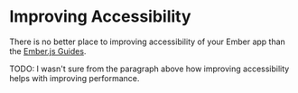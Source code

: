 # Improving Accessibility

There is no better place to improving accessibility of your Ember app than the [Ember.js Guides](https://guides.emberjs.com/release/accessibility/).

TODO: I wasn't sure from the paragraph above how improving accessibility helps with improving performance.
